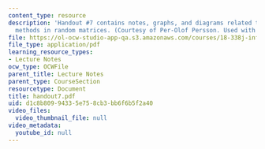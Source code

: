 ```yaml
---
content_type: resource
description: 'Handout #7 contains notes, graphs, and diagrams related to numerical
  methods in random matrices. (Courtesy of Per-Olof Persson. Used with permission.)'
file: https://ol-ocw-studio-app-qa.s3.amazonaws.com/courses/18-338j-infinite-random-matrix-theory-fall-2004/d1c8b80994335e758cb3bb6f6b5f2a40_handout7.pdf
file_type: application/pdf
learning_resource_types:
- Lecture Notes
ocw_type: OCWFile
parent_title: Lecture Notes
parent_type: CourseSection
resourcetype: Document
title: handout7.pdf
uid: d1c8b809-9433-5e75-8cb3-bb6f6b5f2a40
video_files:
  video_thumbnail_file: null
video_metadata:
  youtube_id: null
---
```


